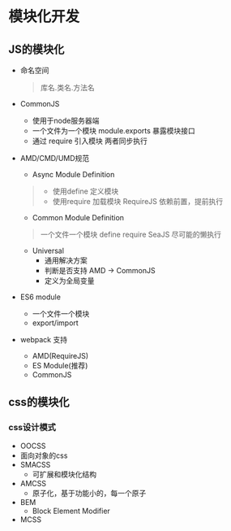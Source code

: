 # 模块化开发
## JS的模块化
- 命名空间
  > 库名.类名.方法名

- CommonJS
  - 使用于node服务器端
  - 一个文件为一个模块 module.exports 暴露模块接口
  - 通过 require 引入模块 两者同步执行
- AMD/CMD/UMD规范
  - Async Module Definition
  > - 使用define 定义模块
  > - 使用require 加载模块
  > RequireJS 依赖前置，提前执行

  - Common Module Definition
   > 一个文件一个模块 define require
   > SeaJS 尽可能的懒执行

   - Universal
     - 通用解决方案
     - 判断是否支持 AMD -> CommonJS
     - 定义为全局变量
- ES6 module
  - 一个文件一个模块
  - export/import
- webpack 支持
  - AMD(RequireJS)
  - ES Module(推荐)
  - CommonJS
## css的模块化
### css设计模式
 - OOCSS
  - 面向对象的css
 - SMACSS
   - 可扩展和模块化结构
 - AMCSS
   - 原子化，基于功能小的，每一个原子
 - BEM
   - Block Element Modifier
 - MCSS
